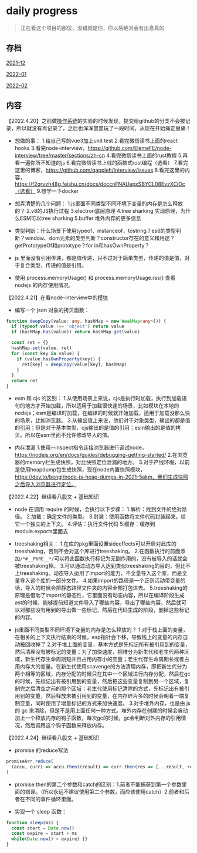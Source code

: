 # daily progress

> 正在看这个项目的那位，没错就是你，你以后绝对会有出息真的

## 存档

[2021-12](./2021-12)

[2022-01](./2022-01)

[2022-02](./2022-02)

## 内容

【2022.4.20】之前做[操作系统](https://mit-public-courses-cn-translatio.gitbook.io/mit6-s081/lec01-introduction-and-examples/1.3-why-hard-and-interesting)的实验的时候发现，提交给github的分支不会被记录，所以就没有再记录了，之后也浑浑噩噩玩了一段时间，从现在开始痛定思痛！

- 想做的事：
1.给自己写的vue3加上unit test
2.看完微信读书上面的react hooks
3.看完node-interview，https://github.com/ElemeFE/node-interview/tree/master/sections/zh-cn
4.看完微信读书上面的rust教程
5.再看一遍你所不知道的js
6.看完微信读书上线的函数式rust编程（选看）
7.看完这里的博客，https://github.com/qappleh/Interview/issues
8.看完这里的内容，https://f2qrvzh48g.feishu.cn/docs/doccnFNAUepxSBYCL08EyzXCjOc（选看）
9.想学一下docker

- 想弄清楚的几个问题：
1.js里面不同类型不同环境下变量的内存是怎么释放的？
2.v8的JS执行过程
3.electron底层原理
4.tree sharking 实现原理，为什么ESM可以tree sharking
5.buffer 堆外内存的更多信息

- 类型判断：什么场景下使用typeof、instanceof、tostring？es6的类型判断？window、dom元素的类型判断？constructor存在的意义和用途？getPrototypeOf和prototype？for in和hasOwnProperty？
- js 里面没有引用传递，都是值传递，只不过对于简单类型，传递的值是值，对于复合类型，传递的值是引用。
- 使用 process.memoryUsage() 和 process.memoryUsage.rss() 查看 nodejs 的内存使用情况。

【2022.4.21】在看node-interview中的[模块](https://github.com/ElemeFE/node-interview/blob/master/sections/zh-cn/module.md)

- 编写一个 json 对象的拷贝函数：

```ts
function deepCopy(value: any, hashMap = new WeakMap<any>()) {
  if (typeof value !== 'object') return value
  if (hashMap.has(value)) return hashMap.get(value)

  const ret = {}
  hashMap.set(value, ret)
  for (const key in value) {
    if (value.hasOwnProperty(key)) {
      ret[key] = deepCopy(value[key], hashMap)
    }
  }
  return ret
}
```

- esm 和 cjs 的区别：
1.从使用场景上来说，cjs是执行时加载，执行到加载语句的地方才开始加载，所以适用于加载很快速的场景，比如模块在本地的nodejs；esm是编译时加载，在编译的时候就开始加载，适用于加载没那么快的场景，比如浏览器。
2.从输出值上来说，他们对于对象类型，输出的都是值的引用；但是对于基本类型，cjs输出的是值的引用；esm输出的是值的拷贝。所以在esm里面不允许修改导入的值。

- 内存泄漏
1.使用--inspect指令连接浏览器进行调试node，https://nodejs.org/en/docs/guides/debugging-getting-started/
2.在浏览器的memory栏生成快照，对比快照定位泄漏的地方。
3.对于产线环境，以前是使用heapdump包生成快照，现在node内置快照模块，https://dev.to/bengl/node-js-heap-dumps-in-2021-5akm，我们生成快照之后导入浏览器进行定位。

【2022.4.22】继续看八股文 + 基础知识

- node 在调用 require 的时候，会执行以下步骤：
1.解析：找到文件的绝对路径。
2.加载：确定文件的类型。
3.封装：使用函数将文件代码封装起来，给它一个独立的上下文。
4.评估：执行文件代码
5.缓存：缓存到module.exports里面去

- treeshaking相关：
1.在库的pkg里面设置sideeffects可以开启对此库的treeshaking，否则不会对这个库进行treeshaking。
2.在函数执行的前面添加```/*#__PURE__*/```可以将此函数执行标记为无副作用的，没有被导入的话就会被treeshaking掉。
3.可以通过动态导入达到类似treeshaking的目的，但比不上treeshaking。动态导入运用了import的能力，不全量导入这个库，而是全量导入这个库的一部分文件。
4.如果import的路径是一个正则活动带变量的话，导入的时候会把静态路径文件夹的内容全部打包进去。
5.treeshaking的原理是借助了import的静态性，它里面没有动态内容，所以在编译阶段生成ast的时候，能够提前知道文件导入了哪些内容，导出了哪些内容，然后就可以对那些没有用到的导出做一些标记，然后在代码生成的阶段，删掉这些标记的内容。

- js里面不同类型不同环境下变量的内存是怎么释放的？
1.对于栈上面的变量，在相关的上下文执行结束的时候，esp指针会下移，导致栈上的变量的内存自动被回收掉了
2.对于堆上面的变量，基本方式是先标记所有被引用到的变量，然后清理没有被标记的变量；为了加快速度，把堆分为新生代和老生代两种区域，新生代存生命周期短并且占用内存小的变量；老生代存生命周期长或者占用内存大的变量。在新生代使用scavenge的方法清理内存，即把新生代分为两个相等的区域，内存分配的时候只在其中一个区域进行内存分配，然后在gc的时候，先标记出有被引用到的变量，然后把这些变量复制到另一个区域，复制完之后清空之前的那个区域；老生代使用标记清除的方式，先标记出有被引用到的变量，然后释放未被引用到的变量，在内存碎片多的时候会朝着一端复制变量，同时使用了增量标记的方式来加快速度。
3.对于堆外内存，也是由 js 的 gc 来清除，但是不是用上面任何一种方式。堆外内存在创建的时候会自动加上一个释放内存的钩子函数，每次gc的时候，gc会判断对外内存的引用情况，然后调用这个钩子函数来释放内存。

【2022.4.24】继续看八股文 + 基础知识

- promise 的reduce写法

```ts
promiseArr.reduce(
  (accu, curr) => accu.then((result) => curr.then(res => [...result, res])), Promise.resolve([])
)
```

- promise.then的第二个参数和catch的区别：1.前者不能捕获到第一个参数里面的错误。（所以永远不建议使用第二个参数，而应该使用catch）2.前者和后者在不同的事件循环里面。

- 实现一个 sleep 函数：

```ts
function sleep(ms) {
  const start = Date.now()
  const expire = start + ms
  while(Date.now() < expire) {}
}
```


